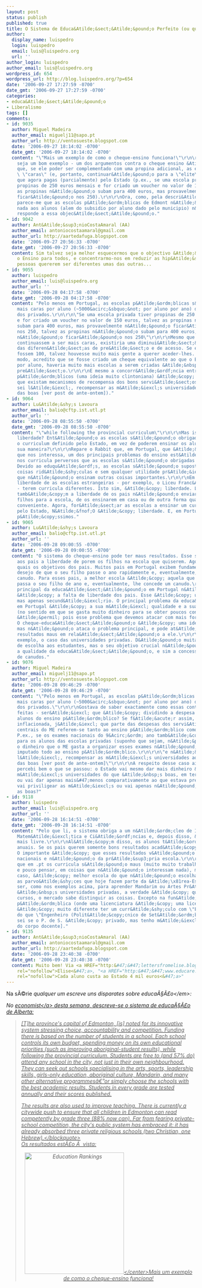 ```yaml
---
layout: post
status: publish
published: true
title: O Sistema de Educa&Atilde;&sect;&Atilde;&pound;o Perfeito (ou quase)
author:
  display_name: luispedro
  login: luispedro
  email: luis@luispedro.org
  url: ''
author_login: luispedro
author_email: luis@luispedro.org
wordpress_id: 654
wordpress_url: http://blog.luispedro.org/?p=654
date: '2006-09-27 17:27:59 -0700'
date_gmt: '2006-09-27 17:27:59 -0700'
categories:
- educa&Atilde;&sect;&Atilde;&pound;o
- Liberalismo
tags: []
comments:
- id: 9035
  author: Miguel Madeira
  author_email: miguelj11@sapo.pt
  author_url: http://ventosueste.blogspot.com
  date: '2006-09-27 18:14:02 -0700'
  date_gmt: '2006-09-27 18:14:02 -0700'
  content: "\"Mais um exemplo de como o cheque-ensino funciona!\"\r\n\r\nTalvez n&Atilde;&pound;o
    seja um bom exemplo - um dos argumentos contra o cheque ensino &Atilde;&copy;
    que, se ele poder ser complementado com uma propina adicional, as escolas \"caras\"continuar&Atilde;&pound;o
    \ \"caras\" (e, portanto, continuar&Atilde;&pound;o para a \"elite\"), s&Atilde;&sup3;
    que agora pagas (parcialmente) pelo Estado (p.ex., se uma escola privada tiver
    propinas de 250 euros mensais e for criado um voucher no valor de 150 euros, talvez
    as propinas n&Atilde;&pound;o subam para 400 euros, mas provavelmente n&Atilde;&pound;o
    ficar&Atilde;&pound;o nos 250).\r\n\r\nOra, como, pela descri&Atilde;&sect;&Atilde;&pound;o,
    parece-me que as escolas p&Atilde;&ordm;blicas de Edmont n&Atilde;&pound;o cobram
    nada aos alunos (alem do subsidio por aluno dado pelo municipio) n&Atilde;&pound;o
    responde a essa objec&Atilde;&sect;&Atilde;&pound;o."
- id: 9042
  author: Ant&Atilde;&sup3;nioCostaAmaral (AA)
  author_email: antoniocostaamaral@gmail.com
  author_url: http://aartedafuga.blogspot.com
  date: '2006-09-27 20:56:33 -0700'
  date_gmt: '2006-09-27 20:56:33 -0700'
  content: Sim talvez seja melhor esquecermos que o objectivo &Atilde;&copy; melhorar
    o Ensino para todos, e concentrarmo-nos em reduzir as hip&Atilde;&sup3;teses das
    pessoas quererem ser diferentes umas das outras...
- id: 9055
  author: luispedro
  author_email: luis@luispedro.org
  author_url: ''
  date: '2006-09-28 04:17:58 -0700'
  date_gmt: '2006-09-28 04:17:58 -0700'
  content: "Pelo menos em Portugal, as escolas p&Atilde;&ordm;blicas s&Atilde;&pound;o
    mais caras por aluno (~5000&acirc;&sbquo;&not; por aluno por ano) do que a maioria
    dos privados.\r\n\r\n\"Se uma escola privada tiver propinas de 250 euros mensais
    e for criado um voucher no valor de 150 euros, talvez as propinas n&Atilde;&pound;o
    subam para 400 euros, mas provavelmente n&Atilde;&pound;o ficar&Atilde;&pound;o
    nos 250, talvez as propinas n&Atilde;&pound;o subam para 400 euros, mas provavelmente
    n&Atilde;&pound;o ficar&Atilde;&pound;o nos 250\"\r\n\r\nMesmo que algumas escolas
    continuassem a ser mais caras, existiria uma diminui&Atilde;&sect;&Atilde;&pound;o
    das diferen&Atilde;&sect;as de pre&Atilde;&sect;o e de acesso. Se em vez de 250,
    fossem 100, talvez houvesse muito mais gente a querer aceder-lhes. De qualquer
    modo, acredito que se fosse criado um cheque equivalente ao que o Estado gasta
    por aluno, haveria muito mais escolas a serem criadas &Atilde;&nbsp; volta desse
    pre&Atilde;&sect;o.\r\n\r\nE mesmo a concorr&Atilde;&ordf;ncia entre servi&Atilde;&sect;os
    p&Atilde;&ordm;blicos (uma ideia muito clintoniana) &Atilde;&copy; positiva, desde
    que existam mecanismos de recompensa dos bons servi&Atilde;&sect;os (e n&Atilde;&pound;o,
    sei l&Atilde;&iexcl;, recompensar as m&Atilde;&iexcl;s universidades ao inv&Atilde;&copy;s
    das boas [ver post de ante-ontem])."
- id: 9064
  author: Lu&Atilde;&shy;s Lavoura
  author_email: balio@cftp.ist.utl.pt
  author_url: ''
  date: '2006-09-28 08:55:50 -0700'
  date_gmt: '2006-09-28 08:55:50 -0700'
  content: "\"while following the provincial curriculum\"\r\n\r\nMas isto &Atilde;&copy;
    liberdade? Ent&Atilde;&pound;o as escolas s&Atilde;&pound;o obrigadas a seguir
    o curriculum definido pelo Estado, em vez de poderem ensinar os alunos &Atilde;&nbsp;
    sua maneira?\r\n\r\nRepare o Rabbit que, em Portugal, que &Atilde;&copy; o pa&Atilde;&shy;s
    que nos interessa, um dos principais problemas do ensino est&Atilde;&iexcl;, precisamente,
    nos curricula perversos que as escolas s&Atilde;&pound;o obrigadas a ensinar.
    Devido ao eduqu&Atilde;&ordf;s, as escolas s&Atilde;&pound;o supostas ensinar
    coisas rid&Atilde;&shy;culas e sem qualquer utilidade pr&Atilde;&iexcl;tica, enquanto
    que n&Atilde;&pound;o ensinam outras coisas importantes.\r\n\r\nEm Portugal h&Atilde;&iexcl;
    liberdade de as escolas estrangeiras - por exemplo, o Liceu Franc&Atilde;&ordf;s
    - terem curricula diferentes. Isto sim, &Atilde;&copy; liberdade. Liberdade &Atilde;&copy;
    tamb&Atilde;&copy;m a liberdade de os pais n&Atilde;&pound;o enviarem os seus
    filhos para a escola, de os ensinarem em casa ou de outra forma qualquer que achem
    conveniente. Agora, for&Atilde;&sect;ar as escolas a ensinar um curriculum definido
    pelo Estado, N&Atilde;&fnof;O &Atilde;&copy; liberdade. E, em Portugal, tem resultados
    p&Atilde;&copy;ssimos."
- id: 9065
  author: Lu&Atilde;&shy;s Lavoura
  author_email: balio@cftp.ist.utl.pt
  author_url: ''
  date: '2006-09-28 09:00:55 -0700'
  date_gmt: '2006-09-28 09:00:55 -0700'
  content: "O sistema do cheque-ensino pode ter maus resultados. Esse sistema d&Atilde;&iexcl;
    aos pais a liberdade de porem os filhos na escola que quiserem. Agora, resta saber
    quais os objetivos dos pais. Muitos pais em Portugal exibem fundamentalmente o
    desejo de que o seu filho passe o ano rapidamente e, eventualmente, obtenha um
    canudo. Para esses pais, a melhor escola &Atilde;&copy; aquela que mais rapidamente
    passa o seu filho de ano e, eventualmente, lhe concede um canudo.\r\n\r\nO problema
    principal da educa&Atilde;&sect;&Atilde;&pound;o em Portugal n&Atilde;&pound;o
    &Atilde;&copy; a falta de liberdade dos pais. Esse &Atilde;&copy; um problema,
    mas apenas secund&Atilde;&iexcl;rio. O principal problema da educa&Atilde;&sect;&Atilde;&pound;o
    em Portugal &Atilde;&copy; a sua m&Atilde;&iexcl; qualidade e a sua inefici&Atilde;&ordf;ncia
    (no sentido em que se gasta muito dinheiro para se obter poucos conhecimentos).
    &Atilde;&permil; pois esse problema que devemos atacar com mais for&Atilde;&sect;a.
    O cheque-educa&Atilde;&sect;&Atilde;&pound;o &Atilde;&copy; uma ideia muito bonita,
    mas n&Atilde;&pound;o ataca o problema principal, e pode at&Atilde;&copy; ter
    resultados maus em rela&Atilde;&sect;&Atilde;&pound;o a ele.\r\n\r\nVeja-se, por
    exemplo, o caso das universidades privadas. D&Atilde;&pound;o muita liberdade
    de escolha aos estudantes, mas o seu objetivo crucial n&Atilde;&pound;o &Atilde;&copy;
    a qualidade da educa&Atilde;&sect;&Atilde;&pound;o, e sim a concess&Atilde;&pound;o
    de canudos."
- id: 9076
  author: Miguel Madeira
  author_email: miguelj11@sapo.pt
  author_url: http://ventosueste.blogspot.com
  date: '2006-09-28 09:46:29 -0700'
  date_gmt: '2006-09-28 09:46:29 -0700'
  content: "\"Pelo menos em Portugal, as escolas p&Atilde;&ordm;blicas s&Atilde;&pound;o
    mais caras por aluno (~5000&acirc;&sbquo;&not; por aluno por ano) do que a maioria
    dos privados.\"\r\n\r\nGostava de saber exactamente como essas contas est&Atilde;&pound;o
    feitas - ser&Atilde;&iexcl; que &Atilde;&copy; dividindo a despesa do ME pelos
    alunos do ensino p&Atilde;&ordm;blico? Se f&Atilde;&acute;r assim, &Atilde;&copy;
    inflacionada, j&Atilde;&iexcl; que parte das despesas dos servi&Atilde;&sect;os
    centrais do ME referem-se tanto ao ensino p&Atilde;&ordm;blico como ao privado.
    P.ex., se os exames nacionais do 9&Acirc;&ordm; ano tamb&Atilde;&copy;m forem
    para os alunos das escolas privadas (suponho que sejam, n&Atilde;&pound;o sei),
    o dinheiro que o ME gasta a organizar esses exames n&Atilde;&pound;o pode ser
    imputado todo ao ensino p&Atilde;&ordm;blico.\r\n\r\n\"e n&Atilde;&pound;o, sei
    l&Atilde;&iexcl;, recompensar as m&Atilde;&iexcl;s universidades ao inv&Atilde;&copy;s
    das boas [ver post de ante-ontem]\"\r\n\r\nA respeito desse caso ainda n&Atilde;&pound;o
    percebi bem o que se passou: o Estado vai mesmo dar mais dinheiro &Atilde;&nbsp;s
    m&Atilde;&iexcl;s universidades do que &Atilde;&nbsp;s boas, em termos absolutos,
    ou vai dar apenas mais&#47;menos comparativamente ao que estava previsto? Ou seja,
    vai priviligear as m&Atilde;&iexcl;s ou vai apenas n&Atilde;&pound;o priveligiar
    as boas?"
- id: 9118
  author: luispedro
  author_email: luis@luispedro.org
  author_url: ''
  date: '2006-09-28 16:14:51 -0700'
  date_gmt: '2006-09-28 16:14:51 -0700'
  content: "Pelo que li, o sistema obriga a um n&Atilde;&ordm;cleo de Ingl&Atilde;&ordf;s,
    Matem&Atilde;&iexcl;tica e Ci&Atilde;&ordf;ncias e, depois disso, &Atilde;&copy;
    mais livre.\r\n\r\nAl&Atilde;&copy;m disso, os alunos t&Atilde;&ordf;m exames
    anuais. Se os pais querem somente bons resultados acad&Atilde;&copy;micos, ok.
    O importante &Atilde;&copy; que esses resultados v&Atilde;&pound;o vir dos exames
    nacionais e n&Atilde;&pound;o da pr&Atilde;&sup3;pria escola.\r\n\r\nConcordo
    que em .pt os curricula s&Atilde;&pound;o maus (muito muito trabalho para os alunos
    e pouco pensar, em coisas que n&Atilde;&pound;o interessam nada), mas, em qualquer
    caso, &Atilde;&copy; melhor escola do que n&Atilde;&pound;o escolha: Por exemplo,
    as parvo&Atilde;&shy;ces que hoje fazem parte da &Atilde;\x81rea-Escola, podiam
    ser, como nos exemplos acima, para aprender Mandarim ou Artes Pr&Atilde;&iexcl;ticas.\r\n\r\nQuanto
    &Atilde;&nbsp;s universidades privadas, a verdade &Atilde;&copy; que, em muitos
    cursos, o mercado sabe distinguir as coisas. Excepto na fun&Atilde;&sect;&Atilde;&pound;o
    p&Atilde;&ordm;blica (onde uma licenciatura &Atilde;&copy; uma licenciatura),
    &Atilde;&copy; muito diferente ter um curr&Atilde;&shy;culo com \"Engenheiro (FEUP)\"
    do que \"Engenheiro (Polit&Atilde;&copy;cnico de Set&Atilde;&ordm;bal)\" [N&Atilde;&pound;o
    sei se o P. de S. &Atilde;&copy; privado, mas tenho m&Atilde;&iexcl;s cr&Atilde;&shy;ticas
    do corpo docente]."
- id: 9135
  author: Ant&Atilde;&sup3;nioCostaAmaral (AA)
  author_email: antoniocostaamaral@gmail.com
  author_url: http://aartedafuga.blogspot.com
  date: '2006-09-28 23:40:38 -0700'
  date_gmt: '2006-09-28 23:40:38 -0700'
  content: Muito bem! Via <a HREF="http:&#47;&#47;lettersfromelise.blogspot.com&#47;2006&#47;09&#47;servido.html"
    rel="nofollow">Elise<&#47;a>, "<a HREF="http:&#47;&#47;www.educare.pt&#47;noticia_novo.asp?fich=NOT_20060913_4727"
    rel="nofollow">Cada aluno custa ao Estado 4 mil euros<&#47;a>"
---
```

<p>Na s&Atilde;&copy;rie <em>qualquer um escreve uns disparates sobre educa&Atilde;&sect;&Atilde;&pound;o<&#47;em>:</p>
<p>No <a href="http:&#47;&#47;economist.com&#47;world&#47;la&#47;displaystory.cfm?story_id=7945805">economist<&#47;a> desta semana, descreve-se o sistema de educa&Atilde;&sect;&Atilde;&pound;o de Alberta:</p>
<blockquote><p>[T]he province's capital of Edmonton, [is] noted for its innovative system stressing choice, accountability and competition. Funding there is based on the number of students in a school. Each school controls its own budget, spending money on its own educational priorities (such as improving aboriginal-student results), while following the provincial curriculum. Students are free to (and 57% do) attend any school in the city, not just in their own neighbourhood. They can seek out schools specialising in the arts, sports, leadership skills, girls-only education, aboriginal culture, Mandarin, and many other alternative programmes&acirc;&euro;&rdquo;or simply choose the schools with the best academic results. Students in every grade are tested annually and their scores published.</p>
<p>The results are also used to improve teaching. There is currently a citywide push to ensure that all children in Edmonton can read competently by grade three (88% now can). Far from fearing private-school competition, the city's public system has embraced it: it has already absorbed three private religious schools (two Christian, one Hebrew).<&#47;blockquote><br />
Os resultados est&Atilde;&pound;o &Atilde;&nbsp; vista:</p>
<p><center><img width="264" height="322" alt="Education Rankings" src="http:&#47;&#47;economist.com&#47;images&#47;20060923&#47;CAM351.gif" &#47;><&#47;center>Mais um exemplo de como o cheque-ensino funciona!</p>
